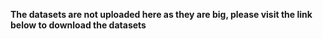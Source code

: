 **The datasets are not uploaded here as they are big, please visit the link below to download the datasets**

